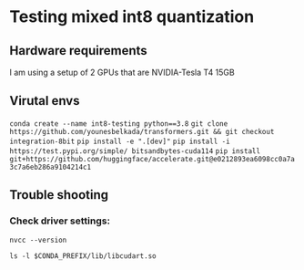 # Testing mixed int8 quantization

## Hardware requirements

I am using a setup of 2 GPUs that are NVIDIA-Tesla T4 15GB

## Virutal envs

```conda create --name int8-testing python==3.8```
```git clone https://github.com/younesbelkada/transformers.git && git checkout integration-8bit```
```pip install -e ".[dev]"```
```pip install -i https://test.pypi.org/simple/ bitsandbytes-cuda114```
```pip install git+https://github.com/huggingface/accelerate.git@e0212893ea6098cc0a7a3c7a6eb286a9104214c1```

## Trouble shooting

### Check driver settings:

```
nvcc --version
```

```
ls -l $CONDA_PREFIX/lib/libcudart.so
```